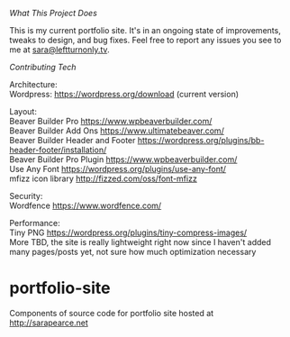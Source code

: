 

<em>What This Project Does</em> <br>

This is my current portfolio site. It's in an ongoing state of improvements, tweaks to design, and bug fixes. Feel free to report any issues you see to me at sara@leftturnonly.tv.

<em>Contributing Tech</em> <br>

Architecture: <br>
Wordpress: https://wordpress.org/download (current version)<br>

Layout: <br>
Beaver Builder Pro https://www.wpbeaverbuilder.com/ <br>
Beaver Builder Add Ons https://www.ultimatebeaver.com/ <br>
Beaver Builder Header and Footer https://wordpress.org/plugins/bb-header-footer/installation/ <br>
Beaver Builder Pro Plugin https://www.wpbeaverbuilder.com/ <br>
Use Any Font https://wordpress.org/plugins/use-any-font/ <br>
mfizz icon library http://fizzed.com/oss/font-mfizz <br>

Security: <br>
Wordfence https://www.wordfence.com/ <br>

Performance: <br>
Tiny PNG https://wordpress.org/plugins/tiny-compress-images/ <br>
More TBD, the site is really lightweight right now since I haven't added many pages/posts yet, not sure how much optimization necessary <br>

# portfolio-site
Components of source code for portfolio site hosted at http://sarapearce.net
